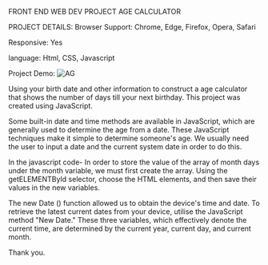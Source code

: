 FRONT END WEB DEV PROJECT
   AGE CALCULATOR
   
PROJECT DETAILS:
Browser Support: Chrome, Edge, Firefox, Opera, Safari

Responsive:  Yes

language: Html, CSS, Javascript

Project Demo:
![AG](https://user-images.githubusercontent.com/111978576/227478114-663a0358-5a6b-49b9-84ea-a8930b02054f.PNG)

Using your birth date and other information to construct a  age calculator that 
shows the number of days till your next birthday. This project was created using JavaScript.

Some built-in date and time methods are available in JavaScript, which are generally used to determine the age from a date. 
These JavaScript techniques make it simple to determine someone's age.
We usually  need the user to input a date and the current system date in order to do this. 

In the javascript code-
In order to store the value of the array of month days under the month variable, we must first create the array.
Using the getELEMENTById selector, choose the HTML elements, and then save their values in the new variables.

The new Date () function allowed us to obtain the device's time and date. To retrieve the latest current dates from your device, 
utilise the JavaScript method "New Date." These three variables,
which effectively denote the current time, are determined by the current year, current day, and current month.

Thank you.
